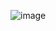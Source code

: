 ![image](https://github.com/karolbialuk/chatapp/assets/49475050/6efef6db-c8b9-4f4b-bf04-3ece1dacca48)
